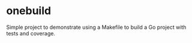 # onebuild
Simple project to demonstrate using a Makefile to build a Go project with tests and coverage.
